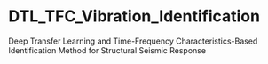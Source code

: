 # DTL_TFC_Vibration_Identification
Deep Transfer Learning and Time-Frequency Characteristics-Based Identification Method for Structural Seismic Response

